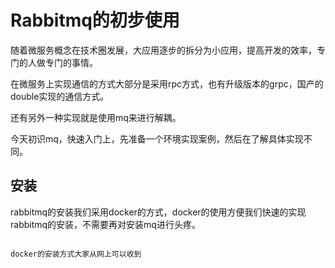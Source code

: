 # Rabbitmq的初步使用

随着微服务概念在技术圈发展，大应用逐步的拆分为小应用，提高开发的效率，专门的人做专门的事情。

在微服务上实现通信的方式大部分是采用rpc方式，也有升级版本的grpc，国产的double实现的通信方式。

还有另外一种实现就是使用mq来进行解耦。

今天初识mq，快速入门上，先准备一个环境实现案例，然后在了解具体实现不同。

## 安装

rabbitmq的安装我们采用docker的方式，docker的使用方便我们快速的实现rabbitmq的安装，不需要再对安装mq进行头疼。

```Linux

docker的安装方式大家从网上可以收到
```